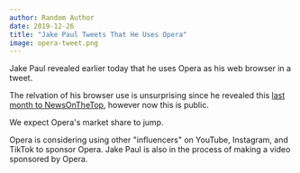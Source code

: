 ```yaml
---
author: Random Author
date: 2019-12-26
title: "Jake Paul Tweets That He Uses Opera"
image: opera-tweet.png
---
```


Jake Paul revealed earlier today that he uses Opera as his web browser in a
tweet.

The relvation of his browser use is unsurprising since he revealed this
[last month to NewsOnTheTop](/post/jake-paul-opera/), however now this is
public.

We expect Opera's market share to jump.

Opera is considering using other "influencers" on YouTube, Instagram, and
TikTok to sponsor Opera. Jake Paul is also in the process of making a video
sponsored by Opera.
